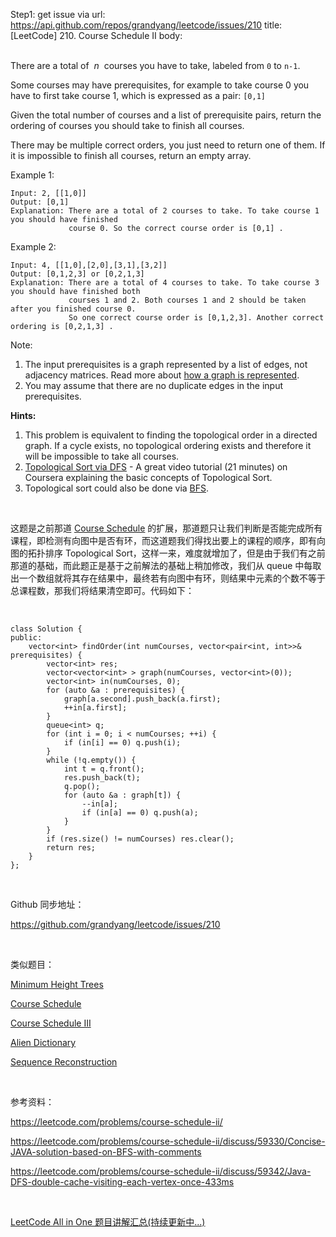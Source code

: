 Step1: get issue via url: https://api.github.com/repos/grandyang/leetcode/issues/210 
 title:[LeetCode] 210. Course Schedule II 
 body:  
  

There are a total of  _n_  courses you have to take, labeled from `0` to `n-1`.

Some courses may have prerequisites, for example to take course 0 you have to first take course 1, which is expressed as a pair: `[0,1]`

Given the total number of courses and a list of prerequisite pairs, return the ordering of courses you should take to finish all courses.

There may be multiple correct orders, you just need to return one of them. If it is impossible to finish all courses, return an empty array.

Example 1:
    
    
    Input: 2, [[1,0]] 
    Output: [0,1]
    Explanation: There are a total of 2 courses to take. To take course 1 you should have finished   
                 course 0. So the correct course order is [0,1] .

Example 2:
    
    
    Input: 4, [[1,0],[2,0],[3,1],[3,2]]
    Output: [0,1,2,3] or [0,2,1,3]
    Explanation: There are a total of 4 courses to take. To take course 3 you should have finished both     
                 courses 1 and 2. Both courses 1 and 2 should be taken after you finished course 0. 
                 So one correct course order is [0,1,2,3]. Another correct ordering is [0,2,1,3] .

Note:

  1. The input prerequisites is a graph represented by a list of edges, not adjacency matrices. Read more about [how a graph is represented](https://www.khanacademy.org/computing/computer-science/algorithms/graph-representation/a/representing-graphs).
  2. You may assume that there are no duplicate edges in the input prerequisites.



**Hints:**

  1. This problem is equivalent to finding the topological order in a directed graph. If a cycle exists, no topological ordering exists and therefore it will be impossible to take all courses.
  2. [Topological Sort via DFS](https://class.coursera.org/algo-003/lecture/52) \- A great video tutorial (21 minutes) on Coursera explaining the basic concepts of Topological Sort.
  3. Topological sort could also be done via [BFS](http://en.wikipedia.org/wiki/Topological_sorting#Algorithms).



 

这题是之前那道 [Course Schedule](http://www.cnblogs.com/grandyang/p/4484571.html) 的扩展，那道题只让我们判断是否能完成所有课程，即检测有向图中是否有环，而这道题我们得找出要上的课程的顺序，即有向图的拓扑排序 Topological Sort，这样一来，难度就增加了，但是由于我们有之前那道的基础，而此题正是基于之前解法的基础上稍加修改，我们从 queue 中每取出一个数组就将其存在结果中，最终若有向图中有环，则结果中元素的个数不等于总课程数，那我们将结果清空即可。代码如下：

 
    
    
    class Solution {
    public:
        vector<int> findOrder(int numCourses, vector<pair<int, int>>& prerequisites) {
            vector<int> res;
            vector<vector<int> > graph(numCourses, vector<int>(0));
            vector<int> in(numCourses, 0);
            for (auto &a : prerequisites) {
                graph[a.second].push_back(a.first);
                ++in[a.first];
            }
            queue<int> q;
            for (int i = 0; i < numCourses; ++i) {
                if (in[i] == 0) q.push(i);
            }
            while (!q.empty()) {
                int t = q.front();
                res.push_back(t);
                q.pop();
                for (auto &a : graph[t]) {
                    --in[a];
                    if (in[a] == 0) q.push(a);
                }
            }
            if (res.size() != numCourses) res.clear();
            return res;
        }
    };

 

Github 同步地址：

<https://github.com/grandyang/leetcode/issues/210>

 

类似题目：

[Minimum Height Trees](http://www.cnblogs.com/grandyang/p/5000291.html)

[Course Schedule](http://www.cnblogs.com/grandyang/p/4484571.html)

[Course Schedule III](http://www.cnblogs.com/grandyang/p/7126289.html)

[Alien Dictionary](http://www.cnblogs.com/grandyang/p/5250200.html) 

[Sequence Reconstruction](http://www.cnblogs.com/grandyang/p/6032498.html)

 

参考资料：

<https://leetcode.com/problems/course-schedule-ii/>

<https://leetcode.com/problems/course-schedule-ii/discuss/59330/Concise-JAVA-solution-based-on-BFS-with-comments>

<https://leetcode.com/problems/course-schedule-ii/discuss/59342/Java-DFS-double-cache-visiting-each-vertex-once-433ms>

 

[LeetCode All in One 题目讲解汇总(持续更新中...)](http://www.cnblogs.com/grandyang/p/4606334.html)
